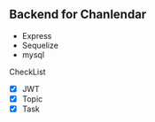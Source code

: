 ## Backend for Chanlendar

-   Express
-   Sequelize
-   mysql

CheckList

-   [x] JWT
-   [x] Topic
-   [x] Task
